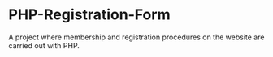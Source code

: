 # PHP-Registration-Form
A project where membership and registration procedures on the website are carried out with PHP.
